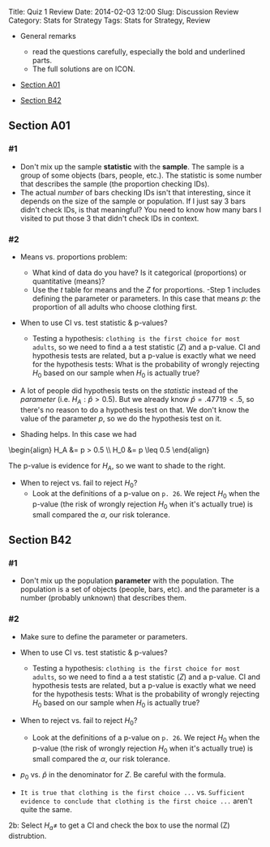 Title: Quiz 1 Review
Date: 2014-02-03 12:00
Slug: Discussion Review
Category: Stats for Strategy
Tags: Stats for Strategy, Review


- General remarks
    - read the questions carefully, especially the bold and underlined parts.
    - The full solutions are on ICON.

- [Section A01](#sectionA01)
- [Section B42](#sectionB42)

## Section A01<a name="sectionA01"></a>

### #1

- Don't mix up the sample **statistic** with the **sample**. The sample is a group of some objects (bars, people, etc.). The statistic is some number that describes the sample (the proportion checking IDs).
- The actual *number* of bars checking IDs isn't that interesting, since it depends on the size of the sample or population. If I just say 3 bars didn't check IDs, is that meaningful? You need to know how many bars I visited to put those 3 that didn't check IDs in context.


### #2

- Means vs. proportions problem:
    + What kind of data do you have? Is it categorical (proportions) or quantitative (means)?
    + Use the $t$ table for means and the $Z$ for proportions.
-Step 1 includes defining the parameter or parameters. In this case that means $p$: the proportion of all adults who choose clothing first.

- When to use CI vs. test statistic & p-values?
    + Testing a hypothesis: `clothing is the first choice for most adults`, so we need to find a a test statistic ($Z$) and a p-value. CI and hypothesis tests are related, but a p-value is exactly what we need for the hypothesis tests: What is the probability of wrongly rejecting $H_0$ based on our sample when $H_0$ is actually true?
- A lot of people did hypothesis tests on the *statistic* instead of the *parameter* (i.e. $H_A: \hat{p} > 0.5$). But we already know $\hat{p} = .47719 < .5$, so there's no reason to do a hypothesis test on that. We don't know the value of the parameter $p$, so we do the hypothesis test on it.

- Shading helps. In this case we had

\begin{align}
    H_A &= p >    0.5 \\\\
    H_0 &= p \leq 0.5
\end{align}

The p-value is evidence for $H_A$, so we want to shade to the right.

- When to reject vs. fail to reject $H_0$?
    + Look at the definitions of a p-value on `p. 26`. We reject $H_0$ when the p-value (the risk of wrongly rejection $H_0$ when it's actually true) is small compared the $\alpha$, our risk tolerance.


## Section B42 <a name="sectionB42"></a>

### #1

- Don't mix up the population **parameter** with the population. The population is a set of objects (people, bars, etc). and the parameter is a number (probably unknown) that describes them.

### #2

- Make sure to define the parameter or parameters.
- When to use CI vs. test statistic & p-values?
    + Testing a hypothesis: `clothing is the first choice for most adults`, so we need to find a a test statistic ($Z$) and a p-value. CI and hypothesis tests are related, but a p-value is exactly what we need for the hypothesis tests: What is the probability of wrongly rejecting $H_0$ based on our sample when $H_0$ is actually true?

- When to reject vs. fail to reject $H_0$?
    + Look at the definitions of a p-value on `p. 26`. We reject $H_0$ when the p-value (the risk of wrongly rejection $H_0$ when it's actually true) is small compared the $\alpha$, our risk tolerance.
- $p_0$ vs. $\hat{p}$ in the denominator for $Z$. Be careful with the formula.
- `It is true that clothing is the first choice ...` vs. `Sufficient evidence to conclude that clothing is the first choice ...` aren't quite the same.

2b: Select $H_a \neq$ to get a CI and check the box to use the normal (Z) distrubtion.
